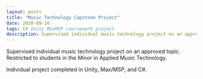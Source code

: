 ```yaml
---
layout: posts
title: "Music Technology Capstone Project"
date: 2020-09-16
tags: C# Unity MaxMSP coursework project
description: Supervised individual music technology project on an approved topic. Restricted to students in the Minor in Applied Music Technology.
---
```

Supervised individual music technology project on an approved topic. Restricted to students in the Minor in Applied Music Technology.

Individual project completed in Unity, Max/MSP, and C#.